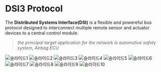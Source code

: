 # **DSI3 Protocol**
The **Distributed Systems Interface(DSI)** is a flexible and powereful bus protocol designed to interconnect multiple remote sensor and actuator devices to a central control module.
>*the principal target application for the network is automotive safety system, Airbag ECU*

![슬라이드1](https://user-images.githubusercontent.com/80473250/165660072-d969ee62-b34b-453a-94bb-e562275d8597.JPG)
![슬라이드2](https://user-images.githubusercontent.com/80473250/165660097-b41d2ffd-0881-46aa-b6fa-feab585aa041.JPG)
![슬라이드3](https://user-images.githubusercontent.com/80473250/165660104-56b7434b-dc9b-4fcb-ad49-e909ec26b82e.JPG)
![슬라이드4](https://user-images.githubusercontent.com/80473250/165660109-19105023-681c-41fe-b30b-4a8ac74f9326.JPG)
![슬라이드5](https://user-images.githubusercontent.com/80473250/165660111-a6d26893-54f5-434d-b689-60b699c37674.JPG)
![슬라이드6](https://user-images.githubusercontent.com/80473250/165660118-0a05e22a-b690-491b-8a90-16d890876ed1.JPG)
![슬라이드7](https://user-images.githubusercontent.com/80473250/165660123-87824c9d-30d8-45ba-9c1e-29e80af77a2d.JPG)
![슬라이드8](https://user-images.githubusercontent.com/80473250/165660126-ded2fc69-4a90-4851-8d57-93f028c4d1e8.JPG)
![슬라이드9](https://user-images.githubusercontent.com/80473250/165660128-e5bab85e-0d9e-49b4-ba8c-b36d20863546.JPG)
![슬라이드10](https://user-images.githubusercontent.com/80473250/165660134-255e27f0-7e5c-4c24-8d25-303df811c2bf.JPG)

